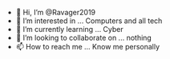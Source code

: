- 👋 Hi, I’m @Ravager2019
- 👀 I’m interested in ... Computers and all tech
- 🌱 I’m currently learning ... Cyber
- 💞️ I’m looking to collaborate on ... nothing
- 📫 How to reach me ... Know me personally

<!---
Ravager2019/Ravager2019 is a ✨ special ✨ repository because its `README.md` (this file) appears on your GitHub profile.
You can click the Preview link to take a look at your changes.
--->
